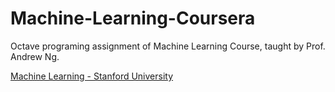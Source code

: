 # Machine-Learning-Coursera
Octave programing assignment of Machine Learning Course, taught by Prof. Andrew Ng.

[Machine Learning - Stanford University](https://www.coursera.org/learn/machine-learning)
